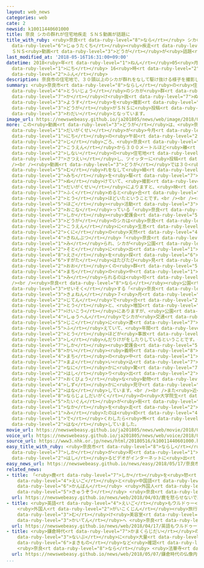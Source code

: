 ```yaml
---
layout: web_news
categories: web
cate: 2
newsid: k10011440601000
title: 奈良 シカの群れが住宅地疾走 ＳＮＳ動画が話題に
title_with_ruby: <ruby>奈良<rt data-ruby-level="8">なら</rt></ruby> シカの<ruby>群<rt data-ruby-level="5">む</rt></ruby>れが<ruby>住宅地<rt
  data-ruby-level="6">じゅうたくち</rt></ruby><ruby>疾走<rt data-ruby-level="7">しっそう</rt></ruby>
  ＳＮＳ<ruby>動画<rt data-ruby-level="3">どうが</rt></ruby>が<ruby>話題<rt data-ruby-level="3">わだい</rt></ruby>に
last_modified_at: '2018-05-16T16:31:00+09:00'
datetime: 2018<ruby>年<rt data-ruby-level="1">ねん</rt></ruby>05<ruby>月<rt data-ruby-level="1">がつ</rt></ruby>16<ruby>日<rt
  data-ruby-level="1">にち</rt></ruby> 16<ruby>時<rt data-ruby-level="2">じ</rt></ruby>31<ruby>分<rt
  data-ruby-level="2">ふん</rt></ruby>
description: 奈良市の住宅地で、３０頭以上のシカが群れをなして駆け抜ける様子を撮影した動画がＳＮＳに投稿され、話題となっています。
summary: <ruby>奈良市<rt data-ruby-level="8">ならし</rt></ruby>の<ruby>住宅地<rt data-ruby-level="6">じゅうたくち</rt></ruby>で、３０<ruby>頭以上<rt
  data-ruby-level="4">とういじょう</rt></ruby>のシカが<ruby>群<rt data-ruby-level="5">む</rt></ruby>れをなして<ruby>駆<rt
  data-ruby-level="7">か</rt></ruby>け<ruby>抜<rt data-ruby-level="7">ぬ</rt></ruby>ける<ruby>様子<rt
  data-ruby-level="3">ようす</rt></ruby>を<ruby>撮影<rt data-ruby-level="7">さつえい</rt></ruby>した<ruby>動画<rt
  data-ruby-level="3">どうが</rt></ruby>がＳＮＳに<ruby>投稿<rt data-ruby-level="7">とうこう</rt></ruby>され、<ruby>話題<rt
  data-ruby-level="3">わだい</rt></ruby>となっています。
image_url: https://newswebeasy.github.io/ja201805/news/web/image/2018/05/16/K10011440601_1805161701_1805161706_01_03.jpg
more: この<ruby>動画<rt data-ruby-level="3">どうが</rt></ruby>は、<ruby>奈良市<rt data-ruby-level="8">ならし</rt></ruby>の<ruby>大学生<rt
  data-ruby-level="1">だいがくせい</rt></ruby>が<ruby>今月<rt data-ruby-level="2">こんげつ</rt></ruby>１３<ruby>日<rt
  data-ruby-level="1">にち</rt></ruby>の<ruby>午前<rt data-ruby-level="2">ごぜん</rt></ruby>６<ruby>時<rt
  data-ruby-level="2">じ</rt></ruby>ごろ、<ruby>奈良<rt data-ruby-level="8">なら</rt></ruby><ruby>公園<rt
  data-ruby-level="2">こうえん</rt></ruby>から３００メートルほど<ruby>離<rt data-ruby-level="7">はな</rt></ruby>れた<ruby>市内<rt
  data-ruby-level="2">しない</rt></ruby>の<ruby>住宅地<rt data-ruby-level="6">じゅうたくち</rt></ruby>で<ruby>撮影<rt
  data-ruby-level="7">さつえい</rt></ruby>し、ツイッターに<ruby>投稿<rt data-ruby-level="7">とうこう</rt></ruby>しました。<br
  /><br /><ruby>動画<rt data-ruby-level="3">どうが</rt></ruby>では３０<ruby>頭以上<rt data-ruby-level="4">とういじょう</rt></ruby>のシカが<ruby>群<rt
  data-ruby-level="5">む</rt></ruby>れをなして<ruby>細<rt data-ruby-level="2">ほそ</rt></ruby>い<ruby>道<rt
  data-ruby-level="2">みち</rt></ruby>を<ruby>駆<rt data-ruby-level="7">か</rt></ruby>け<ruby>抜<rt
  data-ruby-level="7">ぬ</rt></ruby>けていて、<ruby>撮影<rt data-ruby-level="7">さつえい</rt></ruby>した<ruby>大学生<rt
  data-ruby-level="1">だいがくせい</rt></ruby>によりますと、<ruby>映<rt data-ruby-level="6">うつ</rt></ruby>っていないシカも<ruby>含<rt
  data-ruby-level="7">ふく</rt></ruby>めると<ruby>合<rt data-ruby-level="2">あ</rt></ruby>わせて５０<ruby>頭<rt
  data-ruby-level="2">とう</rt></ruby>ほどいたということです。<br /><br /><ruby>地元<rt data-ruby-level="2">じもと</rt></ruby>で<ruby>保護<rt
  data-ruby-level="5">ほご</rt></ruby><ruby>活動<rt data-ruby-level="3">かつどう</rt></ruby>を<ruby>行<rt
  data-ruby-level="2">おこな</rt></ruby>っている「<ruby>奈良<rt data-ruby-level="8">なら</rt></ruby>の<ruby>鹿<rt
  data-ruby-level="7">しか</rt></ruby><ruby>愛護会<rt data-ruby-level="5">あいごかい</rt></ruby>」によりますと、<ruby>動画<rt
  data-ruby-level="3">どうが</rt></ruby>のシカは<ruby>奈良<rt data-ruby-level="8">なら</rt></ruby><ruby>公園<rt
  data-ruby-level="2">こうえん</rt></ruby>に<ruby>生息<rt data-ruby-level="3">せいそく</rt></ruby>する<ruby>国<rt
  data-ruby-level="2">くに</rt></ruby>の<ruby>天然<rt data-ruby-level="4">てんねん</rt></ruby><ruby>記念物<rt
  data-ruby-level="4">きねんぶつ</rt></ruby>「<ruby>奈良<rt data-ruby-level="8">なら</rt></ruby>のシカ」と<ruby>見<rt
  data-ruby-level="1">み</rt></ruby>られ、シカが<ruby>公園<rt data-ruby-level="2">こうえん</rt></ruby>の<ruby>外<rt
  data-ruby-level="2">そと</rt></ruby>に<ruby>出<rt data-ruby-level="1">で</rt></ruby>て<ruby>餌<rt
  data-ruby-level="8">えさ</rt></ruby>を<ruby>探<rt data-ruby-level="6">さが</rt></ruby>している<ruby>姿<rt
  data-ruby-level="6">すがた</rt></ruby>はたびたび<ruby>見<rt data-ruby-level="1">み</rt></ruby>られますが、これだけ<ruby>多<rt
  data-ruby-level="2">おお</rt></ruby>くの<ruby>群<rt data-ruby-level="5">む</rt></ruby>れが<ruby>街<rt
  data-ruby-level="4">まち</rt></ruby>の<ruby>中<rt data-ruby-level="1">なか</rt></ruby>で<ruby>見<rt
  data-ruby-level="1">み</rt></ruby>られるのは<ruby>珍<rt data-ruby-level="7">めずら</rt></ruby>しいということです。<br
  /><br /><ruby>奈良<rt data-ruby-level="8">なら</rt></ruby><ruby>公園<rt data-ruby-level="2">こうえん</rt></ruby>に<ruby>生息<rt
  data-ruby-level="3">せいそく</rt></ruby>する「<ruby>奈良<rt data-ruby-level="8">なら</rt></ruby>のシカ」は、<ruby>去年<rt
  data-ruby-level="3">きょねん</rt></ruby>７<ruby>月<rt data-ruby-level="1">がつ</rt></ruby>の<ruby>時点<rt
  data-ruby-level="2">じてん</rt></ruby>で<ruby>合<rt data-ruby-level="2">あ</rt></ruby>わせて１２２６<ruby>頭<rt
  data-ruby-level="2">とう</rt></ruby>と、<ruby>増加<rt data-ruby-level="5">ぞうか</rt></ruby>する<ruby>傾向<rt
  data-ruby-level="7">けいこう</rt></ruby>にありますが、<ruby>公園<rt data-ruby-level="2">こうえん</rt></ruby>の<ruby>周辺<rt
  data-ruby-level="4">しゅうへん</rt></ruby>でシカが<ruby>交通<rt data-ruby-level="2">こうつう</rt></ruby><ruby>事故<rt
  data-ruby-level="5">じこ</rt></ruby>に<ruby>遭<rt data-ruby-level="7">あ</rt></ruby>うケースも<ruby>増<rt
  data-ruby-level="5">ふ</rt></ruby>えていて、<ruby>年間<rt data-ruby-level="2">ねんかん</rt></ruby>１００<ruby>頭<rt
  data-ruby-level="2">とう</rt></ruby>ほどが<ruby>事故<rt data-ruby-level="5">じこ</rt></ruby>で<ruby>死<rt
  data-ruby-level="3">し</rt></ruby>んだりけがをしたりしているということです。<br /><br />「<ruby>奈良<rt data-ruby-level="8">なら</rt></ruby>の<ruby>鹿<rt
  data-ruby-level="7">しか</rt></ruby><ruby>愛護会<rt data-ruby-level="5">あいごかい</rt></ruby>」の<ruby>甲斐<rt
  data-ruby-level="8">かい</rt></ruby><ruby>義明<rt data-ruby-level="8">よしあき</rt></ruby>さんは「<ruby>街<rt
  data-ruby-level="4">まち</rt></ruby>の<ruby>中<rt data-ruby-level="1">なか</rt></ruby>に<ruby>迷<rt
  data-ruby-level="7">まよ</rt></ruby>い<ruby>込<rt data-ruby-level="7">こ</rt></ruby>み、<ruby>何<rt
  data-ruby-level="2">なに</rt></ruby>かに<ruby>驚<rt data-ruby-level="7">おどろ</rt></ruby>いて<ruby>走<rt
  data-ruby-level="2">はし</rt></ruby>り<ruby>出<rt data-ruby-level="2">だ</rt></ruby>したのかもしれません。シカは<ruby>臆病<rt
  data-ruby-level="7">おくびょう</rt></ruby>な<ruby>動物<rt data-ruby-level="3">どうぶつ</rt></ruby>なので、<ruby>静<rt
  data-ruby-level="4">しず</rt></ruby>かに<ruby>見守<rt data-ruby-level="3">みまも</rt></ruby>ってほしいです」と<ruby>話<rt
  data-ruby-level="2">はな</rt></ruby>しています。<br /><br />また<ruby>近<rt data-ruby-level="2">ちか</rt></ruby>くにある<ruby>奈良女子大学<rt
  data-ruby-level="8">ならじょしだいがく</rt></ruby>の<ruby>大学院生<rt data-ruby-level="3">だいがくいんせい</rt></ruby>は「これほどの<ruby>大群<rt
  data-ruby-level="5">たいぐん</rt></ruby>が<ruby>街<rt data-ruby-level="4">まち</rt></ruby>の<ruby>中<rt
  data-ruby-level="1">なか</rt></ruby>を<ruby>走<rt data-ruby-level="2">はし</rt></ruby>るのを<ruby>見<rt
  data-ruby-level="1">み</rt></ruby>たのは<ruby>初<rt data-ruby-level="4">はじ</rt></ruby>めてで、<ruby>出<rt
  data-ruby-level="1">で</rt></ruby>くわしたら<ruby>怖<rt data-ruby-level="7">こわ</rt></ruby>いですね」と<ruby>話<rt
  data-ruby-level="2">はな</rt></ruby>していました。
movie_url: https://newswebeasy.github.io/ja201805/news/web/movie/2018/05/16/k10011440601_201805161701_201805161706.mp4
voice_url: https://newswebeasy.github.io/ja201805/news/web/voice/2018/05/16/k10011440601_201805161701_201805161706.mp3
source_url: https://www3.nhk.or.jp/news/html/20180516/k10011440601000.html
easy_title_with_ruby: <ruby>奈良市<rt data-ruby-level="8">ならし</rt></ruby>で<ruby>鹿<rt
  data-ruby-level="7">しか</rt></ruby>が<ruby>町<rt data-ruby-level="1">まち</rt></ruby>を<ruby>走<rt
  data-ruby-level="2">はし</rt></ruby>るビデオがインターネットに<ruby>出<rt data-ruby-level="1">で</rt></ruby>る
easy_news_url: https://newswebeasy.github.io/news/easy/2018/05/17/奈良市で鹿が町を走るビデオがインターネットに出る
related_news:
- title: 「<ruby>鹿<rt data-ruby-level="7">しか</rt></ruby>を<ruby>怒<rt data-ruby-level="7">いか</rt></ruby>らせないで」<ruby>英語<rt
    data-ruby-level="4">えいご</rt></ruby>と<ruby>中国語<rt data-ruby-level="2">ちゅうごくご</rt></ruby>で<ruby>看板<rt
    data-ruby-level="6">かんばん</rt></ruby> <ruby>外国人<rt data-ruby-level="2">がいこくじん</rt></ruby>けが<ruby>急増<rt
    data-ruby-level="5">きゅうぞう</rt></ruby> <ruby>奈良<rt data-ruby-level="8">なら</rt></ruby>
  url: https://newswebeasy.github.io/news/web/2018/04/03/鹿を怒らせないで英語と中国語で看板-外国人けが急増-奈良
- title: <ruby>英語<rt data-ruby-level="4">えいご</rt></ruby>もウルドゥー<ruby>語<rt data-ruby-level="2">ご</rt></ruby>も
    <ruby>外国人<rt data-ruby-level="2">がいこくじん</rt></ruby><ruby>旅行客<rt data-ruby-level="3">りょこうきゃく</rt></ruby><ruby>向<rt
    data-ruby-level="3">む</rt></ruby>け<ruby>美容室<rt data-ruby-level="5">びようしつ</rt></ruby><ruby>開店<rt
    data-ruby-level="3">かいてん</rt></ruby>へ <ruby>奈良<rt data-ruby-level="8">なら</rt></ruby>
  url: https://newswebeasy.github.io/news/web/2018/04/17/英語もウルドゥー語も-外国人旅行客向け美容室開店へ-奈良
- title: <ruby>鎌倉時代<rt data-ruby-level="7">かまくらじだい</rt></ruby>の<ruby>仏像<rt data-ruby-level="5">ぶつぞう</rt></ruby><ruby>内部<rt
    data-ruby-level="3">ないぶ</rt></ruby>に<ruby>大量<rt data-ruby-level="4">たいりょう</rt></ruby>の<ruby>巻物<rt
    data-ruby-level="6">まきもの</rt></ruby>など<ruby>確認<rt data-ruby-level="7">かくにん</rt></ruby>
    <ruby>奈良<rt data-ruby-level="8">なら</rt></ruby> <ruby>法華寺<rt data-ruby-level="7">ほっけじ</rt></ruby>
  url: https://newswebeasy.github.io/news/web/2018/05/07/鎌倉時代の仏像内部に大量の巻物など確認-奈良-法華寺
...
```


